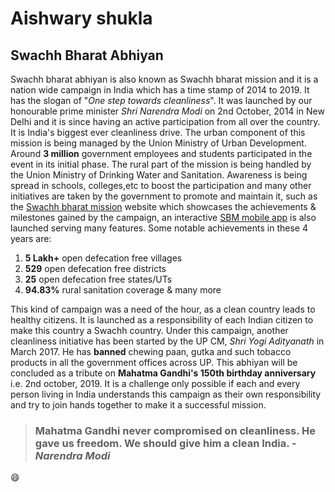# Aishwary shukla

## Swachh Bharat Abhiyan

Swachh bharat abhiyan is also known as Swachh bharat mission and it is a nation wide campaign in India which has a time stamp of 2014 to 2019. It has the slogan of "*One step towards cleanliness*". It was launched by our honourable prime minister *Shri Narendra Modi* on 2nd October, 2014 in New Delhi and it is since having an active participation from all over the country. It is India's biggest ever cleanliness drive. The urban component of this mission is being managed by the Union Ministry of Urban Development. Around **3 million** government employees and students participated in the event in its initial phase. The rural part of the mission is being handled by the Union Ministry of Drinking Water and Sanitation. Awareness is being spread in schools, colleges,etc to boost the participation and many other initiatives are taken by the government to promote and maintain it, such as the [Swachh bharat mission](https://swachhbharatmission.gov.in) website which showcases the achievements & milestones gained by the campaign, an interactive [SBM mobile app](http://msbm.gov.in/Public/Home.aspx) is also launched serving many features.
Some notable achievements in these 4 years are:
1. __5 Lakh+__ open defecation free villages
2. __529__ open defecation free districts
3. __25__ open defecation free states/UTs
4. __94.83%__ rural sanitation coverage & many more

This kind of campaign was a need of the hour, as a clean country leads to healthy citizens. It is launched as a responsibility of each Indian citizen to make this country a Swachh country. Under this campaign, another cleanliness initiative has been started by the UP CM, *Shri Yogi Adityanath* in March 2017. He has **banned** chewing paan, gutka and such tobacco products in all the government offices across UP. This abhiyan will be concluded as a tribute on **Mahatma Gandhi's 150th birthday anniversary** i.e. 2nd october, 2019. It is a challenge only possible if each and every person living in India understands this campaign as their own responsibility and try to join hands together to make it a successful mission.

> ### Mahatma Gandhi never compromised on cleanliness. He gave us freedom. We should give him a clean India. -*Narendra Modi*
:smile:
